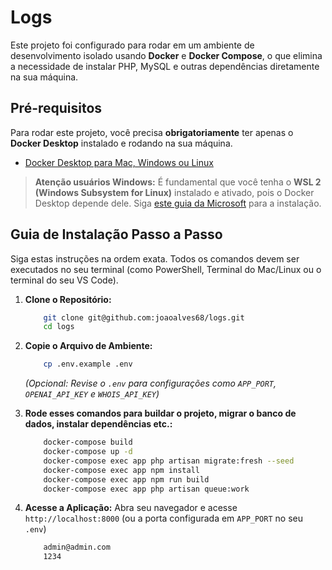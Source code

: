# Logs
Este projeto foi configurado para rodar em um ambiente de desenvolvimento isolado usando **Docker** e **Docker Compose**, o que elimina a necessidade de instalar PHP, MySQL e outras dependências diretamente na sua máquina.

## Pré-requisitos

Para rodar este projeto, você precisa **obrigatoriamente** ter apenas o **Docker Desktop** instalado e rodando na sua máquina.

* [Docker Desktop para Mac, Windows ou Linux](https://www.docker.com/products/docker-desktop/)

> **Atenção usuários Windows:** É fundamental que você tenha o **WSL 2 (Windows Subsystem for Linux)** instalado e ativado, pois o Docker Desktop depende dele. Siga [este guia da Microsoft](https://docs.microsoft.com/pt-br/windows/wsl/install) para a instalação.

## Guia de Instalação Passo a Passo

Siga estas instruções na ordem exata. Todos os comandos devem ser executados no seu terminal (como PowerShell, Terminal do Mac/Linux ou o terminal do seu VS Code).
1. **Clone o Repositório:**
    ```bash
        git clone git@github.com:joaoalves68/logs.git
        cd logs
    ```

2.  **Copie o Arquivo de Ambiente:**
    ```bash
        cp .env.example .env
    ```
    *(Opcional: Revise o `.env` para configurações como `APP_PORT`, `OPENAI_API_KEY` e `WHOIS_API_KEY`)*

3.  **Rode esses comandos para buildar o projeto, migrar o banco de dados, instalar dependências etc.:**
    ```bash
        docker-compose build
        docker-compose up -d
        docker-compose exec app php artisan migrate:fresh --seed
        docker-compose exec app npm install
        docker-compose exec app npm run build
        docker-compose exec app php artisan queue:work
    ```

5. **Acesse a Aplicação:**
    Abra seu navegador e acesse `http://localhost:8000` (ou a porta configurada em `APP_PORT` no seu `.env`)
    ```bash
        admin@admin.com
        1234
    ```
